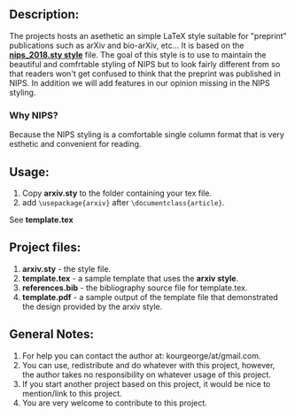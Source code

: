 
## Description:
The projects hosts an asethetic an simple LaTeX style suitable for "preprint" publications such as arXiv and bio-arXiv, etc...
It is based on the [**nips_2018.sty style**](https://media.nips.cc/Conferences/NIPS2018/Styles/nips_2018.sty) file.
The goal of this style is to use to maintain the beautiful and comfrtable styling of NIPS but to look fairly different from so that readers won't get confused to think that the preprint was published in NIPS.
In addition we will add features in our opinion missing in the NIPS styling.

### Why NIPS? 
Because the NIPS styling is a comfortable single column format that is very esthetic and convenient for reading.

## Usage:
1. Copy **arxiv.sty** to the folder containing your tex file.
2. add `\usepackage{arxiv}` after `\documentclass{article}`.

See **template.tex** 

## Project files:
1. **arxiv.sty** - the style file.
2. **template.tex** - a sample template that uses the **arxiv style**.
3. **references.bib** - the bibliography source file for template.tex.
4. **template.pdf** - a sample output of the template file that demonstrated the design provided by the arxiv style.


## General Notes:
1. For help you can contact the author at: kourgeorge/at/gmail.com.
2. You can use, redistribute and do whatever with this project, however, the author takes no responsibility on whatever usage of this project.
3. If you start another project based on this project, it would be nice to mention/link to this project.
4. You are very welcome to contribute to this project.
